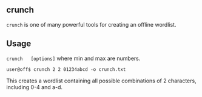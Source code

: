 ## crunch

``crunch`` is one of many powerful tools for creating an offline wordlist.

## Usage

``crunch   [options]`` where min and max are numbers.

``user@off$ crunch 2 2 01234abcd -o crunch.txt``

This creates a wordlist containing all possible combinations of 2 characters, including 0-4 and a-d.
